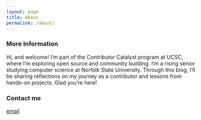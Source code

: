 ```yaml
---
layout: page
title: About
permalink: /about/
---
```



### More Information

Hi, and welcome! I’m part of the Contributor Catalyst program at UCSC, where I’m exploring open source and community building. I’m a rising senior studying computer science at Norfolk State University. Through this blog, I’ll be sharing reflections on my journey as a contributor and lessons from hands-on projects. Glad you’re here!

### Contact me

[email](mailto:n.perez123893@spartans.nsu.edu)
